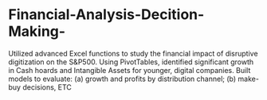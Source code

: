 # Financial-Analysis-Decition-Making-
Utilized advanced Excel functions to study the financial impact of disruptive digitization on the S&P500. Using PivotTables, identified significant growth in Cash hoards and Intangible Assets for younger, digital companies. Built models to evaluate: (a) growth and profits by distribution channel; (b) make-buy decisions, ETC
